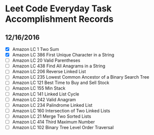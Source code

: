 # Leet Code Everyday Task Accomplishment Records
## 12/16/2016
- [x] Amazon LC 1 Two Sum
- [x] Amazon LC 386 First Unique Character in a String
- [ ] Amazon LC 20 Valid Parentheses
- [ ] Amazon LC 438 Find All Anagrams in a String
- [ ] Amazon LC 206 Reverse Linked List
- [ ] Amazon LC 235 Lowest Common Ancestor of a Binary Search Tree
- [ ] Amazon LC 121 Best Time to Buy and Sell Stock
- [ ] Amazon LC 155 Min Stack
- [ ] Amazon LC 141 Linked List Cycle
- [ ] Amazon LC 242 Valid Anagram
- [ ] Amazon LC 234 Palindrome Linked List
- [ ] Amazon LC 160 Intersection of Two Linked Lists
- [ ] Amazon LC 21 Merge Two Sorted Lists
- [ ] Amazon LC 414 Third Maximum Number
- [ ] Amazon LC 102 Binary Tree Level Order Traversal
